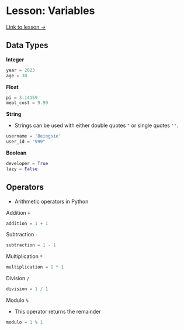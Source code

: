 # Lesson: Variables
[Link to lesson →](https://www.codedex.io/python/01-setting-up)

## Data Types
**Integer**
```python
year = 2023
age = 30
```

**Float**
```python
pi = 3.14159
meal_cost = 9.99
```

**String**
- Strings can be used with either double quotes `"` or single quotes 
`''`.

```python
username = 'Beingsie'
user_id = "999"
```

**Boolean**
```python
developer = True
lazy = False
```

## Operators
- Arithmetic operators in Python

Addition `+`
```python
addition = 1 + 1
```
Subtraction `-`
```python
subtraction = 1 - 1
```
Multiplication `*`
```python
multiplication = 1 * 1
```
Division `/`
```python
division = 1 / 1
```
Modulo `%`
- This operator returns the remainder
```python
modulo = 1 % 1
```